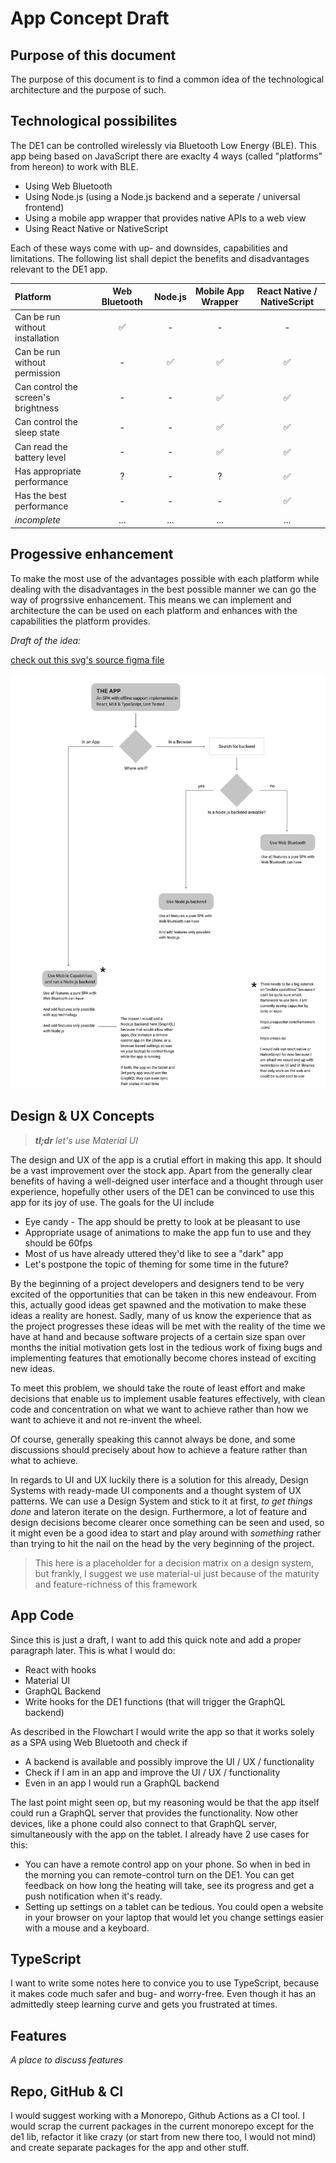 # App Concept Draft

## Purpose of this document

The purpose of this document is to find a common idea of the technological architecture and the purpose of such.

## Technological possibilites

The DE1 can be controlled wirelessly via Bluetooth Low Energy (BLE). This app being based on JavaScript there are
exaclty 4 ways (called "platforms" from hereon) to work with BLE.

- Using Web Bluetooth
- Using Node.js (using a Node.js backend and a seperate / universal frontend)
- Using a mobile app wrapper that provides native APIs to a web view
- Using React Native or NativeScript

Each of these ways come with up- and downsides, capabilities and limitations. The following list shall depict the
benefits and disadvantages relevant to the DE1 app.

| Platform                            | Web Bluetooth | Node.js | Mobile App Wrapper | React Native / NativeScript |
| :---------------------------------- | :-----------: | :-----: | :----------------: | :-------------------------: |
| Can be run without installation     |      ✅       |    -    |         -          |              -              |
| Can be run without permission       |       -       |   ✅    |         ✅         |             ✅              |
| Can control the screen's brightness |       -       |    -    |         ✅         |             ✅              |
| Can control the sleep state         |       -       |    -    |         ✅         |             ✅              |
| Can read the battery level          |       -       |    -    |         ✅         |             ✅              |
| Has appropriate performance         |       ?       |    -    |         ?          |             ✅              |
| Has the best performance            |       -       |    -    |         -          |             ✅              |
| _incomplete_                        |      ...      |   ...   |        ...         |             ...             |

## Progessive enhancement

To make the most use of the advantages possible with each platform while dealing with the disadvantages in the best
possible manner we can go the way of progrssive enhancement. This means we can implement and architecture the can be
used on each platform and enhances with the capabilities the platform provides.

_Draft of the idea:_

[check out this svg's source figma file](https://www.figma.com/file/chZa76r9t1l4oq5UAFYMZW/Sblendid-Architecture?node-id=2%3A5&viewport=199%2C181%2C1)

![](https://raw.githubusercontent.com/LukasBombach/de1/app-concept/packages/specs/concept-flowchart.svg?sanitize=true)

<!-- todo replace with local link once this is merged -->

## Design & UX Concepts

> _**tl;dr** let's use Material UI_

The design and UX of the app is a crutial effort in making this app. It should be a vast improvement over the stock app.
Apart from the generally clear benefits of having a well-deigned user interface and a thought through user experience,
hopefully other users of the DE1 can be convinced to use this app for its joy of use. The goals for the UI include

- Eye candy - The app should be pretty to look at be pleasant to use
- Appropriate usage of animations to make the app fun to use and they should be 60fps
- Most of us have already uttered they'd like to see a "dark" app
- Let's postpone the topic of theming for some time in the future?

By the beginning of a project developers and designers tend to be very excited of the opportunities that can be taken in
this new endeavour. From this, actually good ideas get spawned and the motivation to make these ideas a reality are honest.
Sadly, many of us know the experience that as the project progresses these ideas will be met with the reality of the time
we have at hand and because software projects of a certain size span over months the initial motivation gets lost in the
tedious work of fixing bugs and implementing features that emotionally become chores instead of exciting new ideas.

To meet this problem, we should take the route of least effort and make decisions that enable us to implement usable features
effectively, with clean code and concentration on what we want to achieve rather than how we want to achieve it and not
re-invent the wheel.

Of course, generally speaking this cannot always be done, and some discussions should precisely about how to achieve
a feature rather than what to achieve.

In regards to UI and UX luckily there is a solution for this already, Design Systems with ready-made UI components and a
thought system of UX patterns. We can use a Design System and stick to it at first, _to get things done_ and lateron iterate
on the design. Furthermore, a lot of feature and design decisions become clearer once something can be seen and used, so
it might even be a good idea to start and play around with _something_ rather than trying to hit the nail on the head by
the very beginning of the project.

> This here is a placeholder for a decision matrix on a design system, but frankly, I suggest we use material-ui just
> because of the maturity and feature-richness of this framework

## App Code

Since this is just a draft, I want to add this quick note and add a proper paragraph later. This is what I would do:

- React with hooks
- Material UI
- GraphQL Backend
- Write hooks for the DE1 functions (that will trigger the GraphQL backend)

As described in the Flowchart I would write the app so that it works solely as a SPA using Web Bluetooth and check if

- A backend is available and possibly improve the UI / UX / functionality
- Check if I am in an app and improve the UI / UX / functionality
- Even in an app I would run a GraphQL backend

The last point might seen op, but my reasoning would be that the app itself could run a GraphQL server that provides the
functionality. Now other devices, like a phone could also connect to that GraphQL server, simultaneously with the app
on the tablet. I already have 2 use cases for this:

- You can have a remote control app on your phone. So when in bed in the morning you can remote-control turn on the DE1.
  You can get feedback on how long the heating will take, see its progress and get a push notification when it's ready.
- Setting up settings on a tablet can be tedious. You could open a website in your browser on your laptop that would let
  you change settings easier with a mouse and a keyboard.

## TypeScript

I want to write some notes here to convice you to use TypeScript, because it makes code much safer and bug- and worry-free.
Even though it has an admittedly steep learning curve and gets you frustrated at times.

## Features

_A place to discuss features_

## Repo, GitHub & CI

I would suggest working with a Monorepo, Github Actions as a CI tool. I would scrap the current packages in the current
monorepo except for the de1 lib, refactor it like crazy (or start from new there too, I would not mind) and create separate
packages for the app and other stuff.
